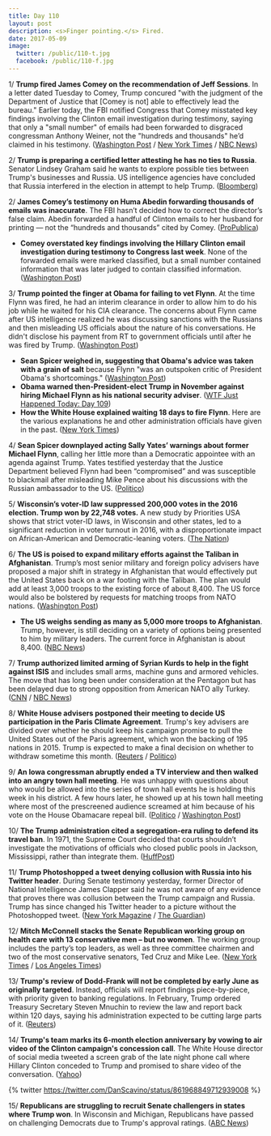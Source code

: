 ```yaml
---
title: Day 110
layout: post
description: <s>Finger pointing.</s> Fired.
date: 2017-05-09
image:
  twitter: /public/110-t.jpg
  facebook: /public/110-f.jpg
---
```


1/ **Trump fired James Comey on the recommendation of Jeff Sessions**. In a letter dated Tuesday to Comey, Trump concured "with the judgment of the Department of Justice that [Comey is not] able to effectively lead the bureau." Earlier today, the FBI notified Congress that Comey misstated key findings involving the Clinton email investigation during testimony, saying that only a "small number" of emails had been forwarded to disgraced congressman Anthony Weiner, not the "hundreds and thousands" he’d claimed in his testimony. ([Washington Post](https://www.washingtonpost.com/world/national-security/comey-misstated-key-clinton-email-evidence-at-hearing-say-people-close-to-investigation/2017/05/09/074c1c7e-34bd-11e7-b373-418f6849a004_story.html) / [New York Times](https://www.nytimes.com/2017/05/09/us/politics/james-comey-fired-fbi.html) / [NBC News](http://www.nbcnews.com/news/us-news/trump-fires-fbi-director-james-comey-n757101))

2/ **Trump is preparing a certified letter attesting he has no ties to Russia**. Senator Lindsey Graham said he wants to explore possible ties between Trump's businesses and Russia. US intelligence agencies have concluded that Russia interfered in the election in attempt to help Trump. ([Bloomberg](https://www.bloomberg.com/news/articles/2017-05-09/trump-preparing-certified-letter-attesting-to-no-russia-ties))

2/ **James Comey’s testimony on Huma Abedin forwarding thousands of emails was inaccurate**. The FBI hasn’t decided how to correct the director’s false claim. Abedin forwarded a handful of Clinton emails to her husband for printing — not the “hundreds and thousands” cited by Comey. ([ProPublica](https://www.propublica.org/article/comeys-testimony-on-huma-abedin-forwarding-emails-was-inaccurate))

* **Comey overstated key findings involving the Hillary Clinton email investigation during testimony to Congress last week**. None of the forwarded emails were marked classified, but a small number contained information that was later judged to contain classified information. ([Washington Post](https://www.washingtonpost.com/world/national-security/comey-misstated-key-clinton-email-evidence-at-hearing-say-people-close-to-investigation/2017/05/09/074c1c7e-34bd-11e7-b373-418f6849a004_story.html))

3/ **Trump pointed the finger at Obama for failing to vet Flynn**. At the time Flynn was fired, he had an interim clearance in order to allow him to do his job while he waited for his CIA clearance. The concerns about Flynn came after US intelligence realized he was discussing sanctions with the Russians and then misleading US officials about the nature of his conversations. He didn't disclose his payment from RT to government officials until after he was fired by Trump. ([Washington Post](https://www.washingtonpost.com/news/fact-checker/wp/2017/05/09/trumps-pointing-of-the-finger-at-obama-for-failing-to-vet-flynn/))

* **Sean Spicer weighed in, suggesting that Obama's advice was taken with a grain of salt** because Flynn "was an outspoken critic of President Obama's shortcomings." ([Washington Post](https://www.washingtonpost.com/news/the-fix/wp/2017/05/08/why-did-trump-ignore-obama-and-sally-yates-about-michael-flynn-because-they-were-losers-apparently/))
* **Obama warned then-President-elect Trump in November against hiring Michael Flynn as his national security adviser**. ([WTF Just Happened Today: Day 109](https://whatthefuckjusthappenedtoday.com/2017/05/08/Day-109/#1-obama-warned-then-president-elect))
* **How the White House explained waiting 18 days to fire Flynn**. Here are the various explanations he and other administration officials have given in the past. ([New York Times](https://www.nytimes.com/2017/05/09/us/politics/michael-flynn-russia.html))

4/ **Sean Spicer downplayed acting Sally Yates’ warnings about former Michael Flynn**, calling her little more than a Democratic appointee with an agenda against Trump. Yates testified yesterday that the Justice Department believed Flynn had been “compromised” and was susceptible to blackmail after misleading Mike Pence about his discussions with the Russian ambassador to the US. ([Politico](http://www.politico.com/story/2017/05/09/sean-spicer-trump-michael-flynn-resignation-238161))

5/ **Wisconsin’s voter-ID law suppressed 200,000 votes in the 2016 election. Trump won by 22,748 votes.**  A new study by Priorities USA shows that strict voter-ID laws, in Wisconsin and other states, led to a significant reduction in voter turnout in 2016, with a disproportionate impact on African-American and Democratic-leaning voters. ([The Nation](https://www.thenation.com/article/wisconsins-voter-id-law-suppressed-200000-votes-trump-won-by-23000/))

6/ **The US is poised to expand military efforts against the Taliban in Afghanistan**. Trump’s most senior military and foreign policy advisers have proposed a major shift in strategy in Afghanistan that would effectively put the United States back on a war footing with the Taliban. The plan would add at least 3,000 troops to the existing force of about 8,400. The US force would also be bolstered by requests for matching troops from NATO nations. ([Washington Post](https://www.washingtonpost.com/world/national-security/us-poised-to-expand-military-effort-against-taliban-in-afghanistan/2017/05/08/356c4930-33fa-11e7-b412-62beef8121f7_story.html))

* **The US weighs sending as many as 5,000 more troops to Afghanistan**. Trump, however, is still deciding on a variety of options being presented to him by military leaders. The current force in Afghanistan is about 8,400. ([NBC News](http://www.nbcnews.com/news/world/trump-weighs-sending-many-5-000-more-troops-afghanistan-n756751))

7/ **Trump authorized limited arming of Syrian Kurds to help in the fight against ISIS** and includes small arms, machine guns and armored vehicles. The move that has long been under consideration at the Pentagon but has been delayed due to strong opposition from American NATO ally Turkey. ([CNN](http://www.cnn.com/2017/05/09/politics/us-arms-kurds-syria-turkey/) / [NBC News](http://www.nbcnews.com/news/us-news/officials-trump-approves-plan-arm-syrian-kurds-n756886))

8/ **White House advisers postponed their meeting to decide US participation in the Paris Climate Agreement**. Trump's key advisers are divided over whether he should keep his campaign promise to pull the United States out of the Paris agreement, which won the backing of 195 nations in 2015. Trump is expected to make a final decision on whether to withdraw sometime this month. ([Reuters](http://www.reuters.com/article/us-usa-trump-climate-idUSKBN185098) / [Politico](http://www.politico.com/story/2017/05/08/paris-climate-deal-meeting-238138))

9/ **An Iowa congressman abruptly ended a TV interview and then walked into an angry town hall meeting**. He was unhappy with questions about who would be allowed into the series of town hall events he is holding this week in his district. A few hours later, he showed up at his town hall meeting where most of the prescreened audience screamed at him because of his vote on the House Obamacare repeal bill. ([Politico](http://www.politico.com/story/2017/05/09/rod-blum-walks-out-of-interview-238145) / [Washington Post](https://www.washingtonpost.com/news/powerpost/wp/2017/05/08/iowa-congressman-walks-out-of-a-tv-interview-and-into-an-angry-town-hall-meeting/))

10/ **The Trump administration cited a segregation-era ruling to defend its travel ban**. In 1971, the Supreme Court decided that courts shouldn’t investigate the motivations of officials who closed public pools in Jackson, Mississippi, rather than integrate them. ([HuffPost](http://www.huffingtonpost.com/entry/trump-administration-travel-ban-cites-segregation-ruling_us_5910da0ee4b0e7021e9a5cda))

11/ **Trump Photoshopped a tweet denying collusion with Russia into his Twitter header**. During Senate testimony yesterday, former Director of National Intelligence James Clapper said he was not aware of any evidence that proves there was collusion between the Trump campaign and Russia. Trump has since changed his Twitter header to a picture without the Photoshopped tweet. ([New York Magazine](http://nymag.com/daily/intelligencer/2017/05/trump-puts-russia-collusion-denial-in-his-twitter-header.html) / [The Guardian](https://www.theguardian.com/us-news/2017/may/09/trump-mocked-for-adding-one-of-his-own-tweets-to-twitter-banner))

12/ **Mitch McConnell stacks the Senate Republican working group on health care with 13 conservative men – but no women**. The working group includes the party’s top leaders, as well as three committee chairmen and two of the most conservative senators, Ted Cruz and Mike Lee. ([New York Times](https://www.nytimes.com/2017/05/08/us/politics/women-health-care-senate.html) / [Los Angeles Times](http://www.latimes.com/opinion/opinion-la/la-ol-women-health-care-overhaul-20170509-story.html))

13/ **Trump's review of Dodd-Frank will not be completed by early June as originally targeted**. Instead, officials will report findings piece-by-piece, with priority given to banking regulations. In February, Trump ordered Treasury Secretary Steven Mnuchin to review the law and report back within 120 days, saying his administration expected to be cutting large parts of it. ([Reuters](http://www.reuters.com/article/us-wall-street-trump-idUSKBN1842DW))

14/ **Trump's team marks its 6-month election anniversary by vowing to air video of the Clinton campaign's concession call**. The White House director of social media tweeted a screen grab of the late night phone call where Hillary Clinton conceded to Trump and promised to share video of the conversation. ([Yahoo](https://www.yahoo.com/news/trump-team-marks-6-month-election-anniversary-vowing-air-video-clinton-campaigns-concession-call-171259646.html))

{% twitter https://twitter.com/DanScavino/status/861968849712939008 %}

15/ **Republicans are struggling to recruit Senate challengers in states where Trump won**. In Wisconsin and Michigan, Republicans have passed on challenging Democrats due to Trump's approval ratings. ([ABC News](http://abcnews.go.com/Politics/wireStory/senate-gop-2018-edge-numbers-struggle-candidates-47291245))